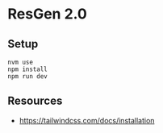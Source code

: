 # ResGen 2.0

## Setup

```
nvm use
npm install
npm run dev
```

## Resources

- https://tailwindcss.com/docs/installation

